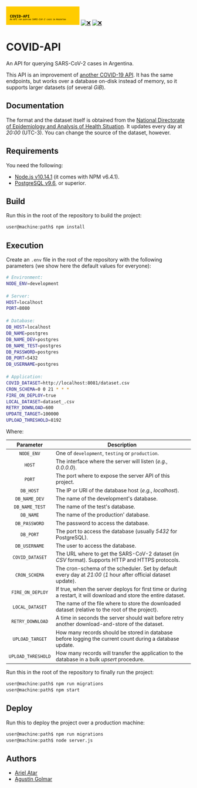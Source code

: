 [![❌](.resource/image/readme/header.svg)](https://github.com/aatar/covid-api)
[![❌](https://img.shields.io/badge/Node.js-v10.14.1-31a100.svg?logo=Node&logoColor=white&style=for-the-badge)](https://nodejs.org/)
[![❌](https://img.shields.io/badge/Release-v0.1.0-e91e62.svg?style=for-the-badge)](https://github.com/aatar/covid-api/releases)

# COVID-API

An API for querying SARS-CoV-2 cases in Argentina.

This API is an improvement of [another COVID-19 API](https://covid19api.it.itba.edu.ar/api/v1/swagger/). It has the same endpoints, but works over a database on-disk instead of memory, so it supports larger datasets (of several _GiB_).

## Documentation

The format and the dataset itself is obtained from the [National Directorate of Epidemiology and Analysis of Health Situation](http://datos.salud.gob.ar/dataset/covid-19-casos-registrados-en-la-republica-argentina). It updates every day at _20:00_ (UTC-3). You can change the source of the dataset, however.

## Requirements

You need the following:

* [Node.js v10.14.1](https://nodejs.org/) (it comes with NPM v6.4.1).
* [PostgreSQL v9.6](https://www.postgresql.org/), or superior.

## Build

Run this in the root of the repository to build the project:

```bash
user@machine:path$ npm install
```

## Execution

Create an `.env` file in the root of the repository with the following parameters (we show here the default values for everyone):

```bash
# Environment:
NODE_ENV=development

# Server:
HOST=localhost
PORT=8080

# Database:
DB_HOST=localhost
DB_NAME=postgres
DB_NAME_DEV=postgres
DB_NAME_TEST=postgres
DB_PASSWORD=postgres
DB_PORT=5432
DB_USERNAME=postgres

# Application:
COVID_DATASET=http://localhost:8081/dataset.csv
CRON_SCHEMA=0 0 21 * * *
FIRE_ON_DEPLOY=true
LOCAL_DATASET=dataset_.csv
RETRY_DOWNLOAD=600
UPDATE_TARGET=100000
UPLOAD_THRESHOLD=8192
```

Where:

| Parameter          | Description                                                                                                         |
|:------------------:|---------------------------------------------------------------------------------------------------------------------|
| `NODE_ENV`         | One of `development`, `testing` or `production`. |
| `HOST`             | The interface where the server will listen (_e.g._, _0.0.0.0_). |
| `PORT`             | The port where to expose the server API of this project. |
| `DB_HOST`          | The IP or URI of the database host (_e.g._, _localhost_). |
| `DB_NAME_DEV`      | The name of the development's database. |
| `DB_NAME_TEST`     | The name of the test's database. |
| `DB_NAME`          | The name of the production' database. |
| `DB_PASSWORD`      | The password to access the database. |
| `DB_PORT`          | The port to access the database (usually _5432_ for PostgreSQL). |
| `DB_USERNAME`      | The user to access the database. |
| `COVID_DATASET`    | The URL where to get the SARS-CoV-2 dataset (in _CSV_ format). Supports HTTP and HTTPS protocols. |
| `CRON_SCHEMA`      | The cron-schema of the scheduler. Set by default every day at _21:00_ (_1_ hour after official dataset update). |
| `FIRE_ON_DEPLOY`   | If true, when the server deploys for first time or during a restart, it will download and store the entire dataset. |
| `LOCAL_DATASET`    | The name of the file where to store the downloaded dataset (relative to the root of the project). |
| `RETRY_DOWNLOAD`   | A time in seconds the server should wait before retry another download-and-store of the dataset. |
| `UPLOAD_TARGET`    | How many records should be stored in database before logging the current count during a database update. |
| `UPLOAD_THRESHOLD` | How many records will transfer the application to the database in a bulk _upsert_ procedure. |

Run this in the root of the repository to finally run the project:

```bash
user@machine:path$ npm run migrations
user@machine:path$ npm start
```

## Deploy

Run this to deploy the project over a production machine:

```bash
user@machine:path$ npm run migrations
user@machine:path$ node server.js
```

## Authors

* [Ariel Atar](https://github.com/aatar)
* [Agustín Golmar](https://github.com/agustin-golmar)
